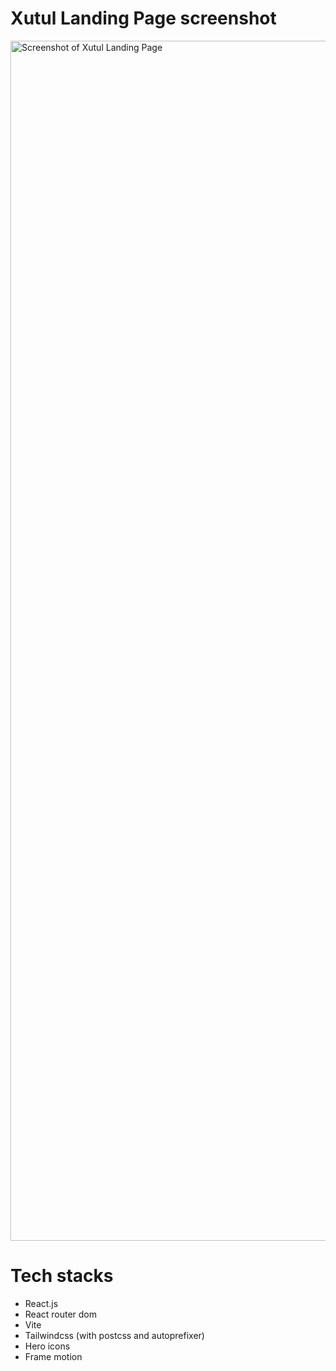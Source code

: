 # Xutul Landing Page screenshot
<img width="1920px" alt="Screenshot of Xutul Landing Page" src="https://github.com/OthyTenk/xutul-web/blob/main/screenshot/screenshot.png">

# Tech stacks
- React.js
- React router dom
- Vite
- Tailwindcss (with postcss and autoprefixer)
- Hero icons
- Frame motion
